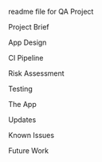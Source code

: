 readme file for QA Project

Project Brief

App Design

CI Pipeline

Risk Assessment

Testing

The App

Updates

Known Issues

Future Work